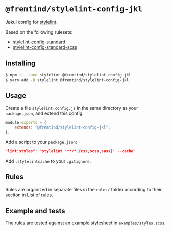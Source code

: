 # `@fremtind/stylelint-config-jkl`

Jøkul config for [stylelint](https://github.com/stylelint/stylelint).

Based on the following rulesets:

-   [stylelint-config-standard](https://github.com/stylelint/stylelint-config-standard)
-   [stylelint-config-standard-scss](https://github.com/stylelint-scss/stylelint-config-standard-scss)

## Installing

```bash
$ npm i --save stylelint @fremtind/stylelint-config-jkl
$ yarn add -D stylelint @fremtind/stylelint-config-jkl
```

## Usage

Create a file `stylelint.config.js` in the same directory as your `package.json`, and extend this config:

```javascript
module.exports = {
    extends: "@fremtind/stylelint-config-jkl",
};
```

Add a script to your `package.json`:

```json
"lint:styles": "stylelint '**/*.{css,scss,sass}' --cache"
```

Add `.stylelintcache` to your `.gitignore`.

## Rules

Rules are organized in separate files in the `rules/` folder according to their seciton in [List of rules](https://stylelint.io/user-guide/rules/list).

## Example and tests

The rules are tested against an example stylesheet in `examples/styles.scss`.
